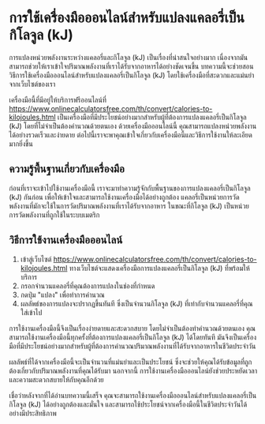 การใช้เครื่องมือออนไลน์สำหรับแปลงแคลอรี่เป็นกิโลจูล (kJ)
========================================================

การแปลงหน่วยพลังงานระหว่างแคลอรี่และกิโลจูล (kJ) เป็นเรื่องที่น่าสนใจอย่างมาก เนื่องจากมันสามารถช่วยให้เราเข้าใจปริมาณพลังงานที่เราได้รับจากอาหารได้อย่างชัดเจนขึ้น บทความนี้จะช่วยสอนวิธีการใช้เครื่องมือออนไลน์สำหรับแปลงแคลอรี่เป็นกิโลจูล (kJ) โดยใช้เครื่องมือที่สะดวกและแม่นยำจากเว็บไซต์ของเรา

เครื่องมือนี้ที่มีอยู่ให้บริการฟรีออนไลน์ที่ <https://www.onlinecalculatorsfree.com/th/convert/calories-to-kilojoules.html> เป็นเครื่องมือที่มีประโยชน์อย่างมากสำหรับผู้ที่ต้องการแปลงแคลอรี่เป็นกิโลจูล (kJ) โดยที่ไม่จำเป็นต้องคำนวณด้วยตนเอง ด้วยเครื่องมือออนไลน์นี้ คุณสามารถแปลงหน่วยพลังงานได้อย่างรวดเร็วและง่ายดาย ต่อไปนี้เราจะพาคุณเข้าใจเกี่ยวกับเครื่องมือนี้และวิธีการใช้งานให้ละเอียดมากยิ่งขึ้น

ความรู้พื้นฐานเกี่ยวกับเครื่องมือ
---------------------------------

ก่อนที่เราจะเข้าไปใช้งานเครื่องมือนี้ เราจะมาทำความรู้จักกับพื้นฐานของการแปลงแคลอรี่เป็นกิโลจูล (kJ) กันก่อน เพื่อให้เข้าใจและสามารถใช้งานเครื่องมือได้อย่างถูกต้อง แคลอรี่เป็นหน่วยการวัดพลังงานที่มักจะใช้ในการวัดปริมาณพลังงานที่เราได้รับจากอาหาร ในขณะที่กิโลจูล (kJ) เป็นหน่วยการวัดพลังงานที่ถูกใช้ในระบบเมตริก

วิธีการใช้งานเครื่องมือออนไลน์
------------------------------

1. เข้าสู่เว็บไซต์ <https://www.onlinecalculatorsfree.com/th/convert/calories-to-kilojoules.html> ทางเว็บไซต์จะแสดงเครื่องมือการแปลงแคลอรี่เป็นกิโลจูล (kJ) ที่พร้อมให้บริการ
2. กรอกจำนวนแคลอรี่ที่คุณต้องการแปลงในช่องที่กำหนด
3. กดปุ่ม "แปลง" เพื่อทำการคำนวณ
4. ผลลัพธ์ของการแปลงจะปรากฏขึ้นทันที ซึ่งเป็นจำนวนกิโลจูล (kJ) ที่เท่ากับจำนวนแคลอรี่ที่คุณใส่เข้าไป

การใช้งานเครื่องมือนี้จึงเป็นเรื่องง่ายดายและสะดวกสบาย โดยไม่จำเป็นต้องทำคำนวณด้วยตนเอง คุณสามารถใช้งานเครื่องมือนี้ทุกครั้งที่ต้องการแปลงแคลอรี่เป็นกิโลจูล (kJ) ได้โดยทันที มันจึงเป็นเครื่องมือที่มีประโยชน์อย่างมากสำหรับผู้ที่ต้องการคำนวณปริมาณพลังงานที่ได้รับจากอาหารในชีวิตประจำวัน

ผลลัพธ์ที่ได้จากเครื่องมือนี้จะเป็นจำนวนที่แม่นยำและเป็นประโยชน์ ซึ่งจะช่วยให้คุณได้รับข้อมูลที่ถูกต้องเกี่ยวกับปริมาณพลังงานที่คุณได้รับมา นอกจากนี้ การใช้งานเครื่องมือออนไลน์ยังช่วยประหยัดเวลาและความสะดวกสบายให้กับคุณอีกด้วย

เชื่อว่าหลังจากที่ได้อ่านบทความนี้เสร็จ คุณจะสามารถใช้งานเครื่องมือออนไลน์สำหรับแปลงแคลอรี่เป็นกิโลจูล (kJ) ได้อย่างถูกต้องและมั่นใจ และสามารถใช้ประโยชน์จากเครื่องมือนี้ในชีวิตประจำวันได้อย่างมีประสิทธิภาพ